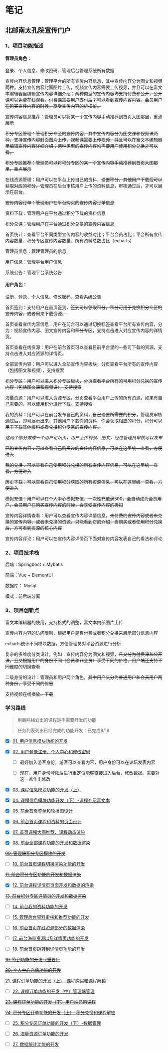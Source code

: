 # 笔记



## 北邮南太孔院宣传门户

### 1、项目功能描述

#### 管理员角色：

登录、个人信息、修改密码、管理后台管理系统所有数据

宣传内容信息管理：管理平台的所有宣传内容信息，其中宣传内容分为图文和视频两种，支持宣传内容封面图片上传，视频宣传内容需要上传视频，并且可以在富文本编辑器里编辑宣传内容详细介绍；~~两种类型的宣传内容均支持付费和公开，公开课可以免费在线观看，付费课需要用户支付后才可以看到宣传内容内容。会员用户在购买宣传内容的时候，享受宣传内容的折扣价。~~

宣传内容信息推荐：管理员可以将某一个宣传内容手动推荐到首页大图那里，重点展示

~~积分专区管理：管理积分专区的宣传内容，其中宣传内容分为图文课和视频课两种，支持宣传内容封面图片上传，视频课需要上传视频，并且可以在富文本编辑器里编辑宣传内容详细介绍；两种类型的宣传内容均需要用户使用积分兑换才可以看。~~

~~积分专区推荐：管理员可以将积分专区的某一个宣传内容手动推荐到首页大图那里，重点展示~~

在线资源管理：用户可以在平台上传自己的资料，~~设置积分，其他用户下载后可以获取对应的积分，~~管理员在后台审核用户上传的资料信息，审核通过后，才可以展示在前台。

~~宣传内容订单：管理用户在平台购买的宣传内容订单信息~~

资料下载：管理用户在平台通过积分下载的资料信息

~~积分兑课：管理用户在平台通过积分兑换的宣传内容信息~~

首页统计：查看平台不同类型宣传内容的收益对比；平台会员占比；平台所有宣传内容数量、积分专区宣传内容数量、所有资料总数占比（echarts）

管理员信息：管理管理员的信息

用户信息：管理平台用户信息

系统公告：管理平台系统公告

#### 用户角色：

注册、登录、个人信息、修改密码、查看系统公告

首页签到：支持用户在首页签到，~~签到可以领取积分，积分可用于兑换积分专区的宣传内容，或者用来下载资源。~~

首页查看宣传内容信息：用户在前台可以通过切换标签查看平台所有宣传内容，分为：视频宣传内容、图文宣传内容和~~积分专区~~，支持点击进入对应宣传内容的详情页。

首页查看在线资源：用户在前台首页可以查看目前平台里的一些可下载的资源，支持点击进入对应资源的详情页。

全部宣传内容：用户可以进入全部宣传内容板块，分页查看平台所有的宣传内容（包括图文和视频），支持搜索

~~积分专区：用户可以进入积分专区板块，分页查看平台所有的可用积分兑换的宣传内容（包括图文课和视频课），支持搜索~~

海量资源：用户可以进入资源专区，分页查看平台用户上传的所有资源，如果有自己需要的，可以使用积分进行下载。支持搜索

我的资料：用户可以在前台发布自己的资料，~~自己设置所需要的积分~~，管理员审核通过后，即可展示出来，~~其他用户下载你的资料，你会获取相应的积分，积分可以用于下载其他资料或者兑换积分专区的宣传内容。~~

*这两个部分做成一个用户论坛页，用户上传视频、图文，经过管理员审核可以发布*



~~已购宣传内容：可以查看自己购买过的宣传内容信息，可以在这里统一查看，方便进入~~

~~我的兑换：可以查看自己使用积分兑换的所有宣传内容信息，可以在这里统一查看，方便进入~~

~~历史下载：可以查看自己使用积分获取的所有资源信息，可以在这里统一查看，方便进入~~

~~模拟充值：用户可以在个人中心模拟充值，一次性充值满500，会自动成为会员用户，会员用户在购买宣传内容的时候，会享受宣传内容的折扣~~

宣传内容详情查看：用户可以查看宣传内容详情信息，~~未付费的宣传内容或者未兑换的宣传内容、或者未兑换的资源，只能看到它的介绍，当购买或者使用积分兑换后，方可看到资源的核心内容~~

宣传内容评论：用户可以在宣传内容详情页下面对宣传内容发表自己的看法和评论

### 2、项目技术栈

后端：Springboot + Mybatis

前端：Vue + ElementUI

数据库： Mysql

模式：前后端分离

### 3、项目创新点

富文本编辑器的使用，支持格式的调整，富文本内部图片上传

宣传内容内容的访问限制，根据用户是否付费或者积分兑换来展示部分信息内容

echarts统计不同模块数据，方便管理员对平台资源进行分析

复杂的多维度分类设计，例如：宣传内容分为图文和视频，~~且又分为付费课和公开课，且又根据用户的身份不同（会员和非会员）享受不同的价格。用户端还支持不同维度的切换查看~~

二级身份的设计：管理员和用户两个角色，~~其中用户又分为普通用户和会员用户两种身份，享受不同的优惠~~

支持视频在线播放~~、下载~~

### 学习路线

> 用~~删除线~~划出的课程是不需要开发的功能
>
> 任务列表列出已经完成的功能开发：已完成9/19

- [x] [01. 用户信息模块功能的开发](https://www.yuque.com/xiaqing-en2ii/skflxg/fqkfyggeq1a5nxxu)

- [x] [02. 用户登录注册、个人中心和修改密码](https://www.yuque.com/xiaqing-en2ii/skflxg/ep5pcvnr7grnt0eu)
  - [ ] 最好加入游客身份，游客可以查看内容，用户身份可以在论坛发表内容

  - [ ] 现在，用户身份登陆后进行重定位能够直接进入后台，修改数据。需要对这一点作出修改



- [x] [03. 课程信息模块功能的开发（上）](https://www.yuque.com/xiaqing-en2ii/skflxg/sav42v1esfpugrqm)

- [x] [04. 课程信息模块功能开发（下）-课程介绍富文本](https://www.yuque.com/xiaqing-en2ii/skflxg/kp5p60ps6psa8afn)

- [x] [05. 前台首页菜单和轮播图设计](https://www.yuque.com/xiaqing-en2ii/skflxg/vty8ipnv370b9xcv)

- [x] [06. 前台首页课程和资料的页面设计](https://www.yuque.com/xiaqing-en2ii/skflxg/ldtlxpozgmtmxu81)

- [x] [07. 首页课程大图推荐、课程动态渲染](https://www.yuque.com/xiaqing-en2ii/skflxg/we6nt9qboqhzxfbe)

- [x] [08. 前台全部课程功能的开发和数据渲染](https://www.yuque.com/xiaqing-en2ii/skflxg/neyq5342qyor2ic6)

~~[09. 管理端积分专区模块的开发](https://www.yuque.com/xiaqing-en2ii/skflxg/bg82r39d6g5sn65z)~~

- [ ] [10. 前台首页课程切换渲染功能的开发](https://www.yuque.com/xiaqing-en2ii/skflxg/fi6ginii9qi9paqx)

~~[11. 前台积分专区功能的开发和数据渲染](https://www.yuque.com/xiaqing-en2ii/skflxg/lgibwtkhurpmg7n1)~~

- [x] [12. 前台课程详情页页面开发和数据的渲染](https://www.yuque.com/xiaqing-en2ii/skflxg/wyed89cc7qfp9gr1)


~~[13. 前台积分专区详情页的开发和数据渲染](https://www.yuque.com/xiaqing-en2ii/skflxg/evk8wuxbh2n4ws8a)~~

- [ ] [14. 前台我的资料功能的开发](https://www.yuque.com/xiaqing-en2ii/skflxg/hyw85gkaxab3xgo4)

- [ ] [15. 管理后台资料审核和推荐功能的开发](https://www.yuque.com/xiaqing-en2ii/skflxg/pvabggzu2fholbly)

- [ ] [16. 前台首页在线资源部分的数据渲染](https://www.yuque.com/xiaqing-en2ii/skflxg/vvn3h046kcw85gp7)

- [ ] [17. 前台海量资源以及详情页功能的开发](https://www.yuque.com/xiaqing-en2ii/skflxg/bdqmlr1rqrq454zg)

- [ ] [18. 前台首页跳转到详情页功能的开发](https://www.yuque.com/xiaqing-en2ii/skflxg/vcg92wp50fpw0w57)

~~[19. 签到功能的开发（重要）](https://www.yuque.com/xiaqing-en2ii/skflxg/khu3qft4fgbia5lq)~~

~~[20. 个人中心充值功能的开发](https://www.yuque.com/xiaqing-en2ii/skflxg/ovsku1lstgwayru1)~~

~~[21. 课程订单功能的开发（上）-课程购买和课程解锁](https://www.yuque.com/xiaqing-en2ii/skflxg/wfdblvaefmp2xirg)~~

- [ ] [22. 课程订单功能的开发（中）管理端管理](https://www.yuque.com/xiaqing-en2ii/skflxg/rbcapr8sy6ozrtk4)

~~[23. 课程订单功能的开发（下）用户端已购课程](https://www.yuque.com/xiaqing-en2ii/skflxg/wyev1zn1li5c7dx4)~~

~~[24. 积分专区订单功能的开发（上）-积分兑换和课程解锁](https://www.yuque.com/xiaqing-en2ii/skflxg/nfkupes9h48halxu)~~

- [ ] [25. 积分专区订单功能的开发（下）-数据管理](https://www.yuque.com/xiaqing-en2ii/skflxg/bn674nd0u8u01p5p)

- [ ] [26. 海量资源订单功能的开发](https://www.yuque.com/xiaqing-en2ii/skflxg/twi1ru39ny5v6dks)

- [ ] [27. 数据统计功能的开发](https://www.yuque.com/xiaqing-en2ii/skflxg/vhfx75nqsc26t8vf)
